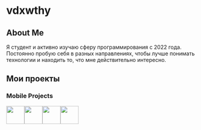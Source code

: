 # vdxwthy
## About Me
Я студент и активно изучаю сферу программирования с 2022 года. Постоянно пробую себя в разных направлениях, чтобы лучше понимать технологии и находить то, что мне действительно интересно.
 <!-- В процессе обучения и практики я успел поработать с различными инструментами и стеком технологий.
На данный момент мой опыт включает:

- **Мобильная разработка:** SwiftUI, Flutter  
- **Создание Telegram-ботов:** Aiogram3  
- **Разработка API:** FastAPI  
- **Парсинг сайтов:** Selenium, BeautifulSoup  
- **Машинное обучение:** Scikit-learn, Pandas, NumPy, Matplotlib, Seaborn, Pymorphy3  
- **Веб-разработка:** HTML, CSS, JS  (В дальнейшем VueJS)
- **Разработка Windows-приложений:** WPF

Помимо этого, я также интересуюсь UI/UX-дизайном — изучаю принципы удобного взаимодействия, работу с цветом, и стремлюсь применять это в собственных проектах, создавая не только функциональные, но и визуально приятные интерфейсы. -->

## Мои проекты
### Mobile Projects
<div style="display: flex; flex-direction: row;">
    <img src="https://cdn.jsdelivr.net/gh/devicons/devicon@latest/icons/dart/dart-original.svg" height=48px/>
    <img src="https://cdn.jsdelivr.net/gh/devicons/devicon@latest/icons/flutter/flutter-original.svg" height=48px/>
    <img src="https://cdn.jsdelivr.net/gh/devicons/devicon@latest/icons/swift/swift-original.svg" height=48px/>
    <img src="https://cdn.jsdelivr.net/gh/devicons/devicon@latest/icons/supabase/supabase-original.svg" height=48px/>    
</div>



